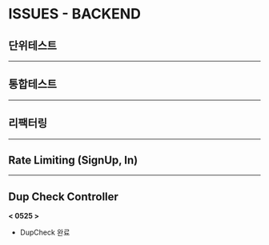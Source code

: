 # ISSUES - BACKEND

## 단위테스트

***
## 통합테스트

***

## 리팩터링

***

## Rate Limiting (SignUp, In)

***

## Dup Check Controller 
**< 0525 >**
- DupCheck 완료